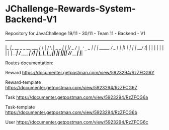 # JChallenge-Rewards-System-Backend-V1
Repository for JavaChallenge 19/11 - 30/11 - Team 11 - Backend - V1

  _____                    _ _              _    ____ ___
 |_   _|__  __ _ _ __ ___ / / |            / \  |  _ \_ _|
   | |/ _ \/ _` | '_ ` _ \| | |  _____    / _ \ | |_) | |
   | |  __/ (_| | | | | | | | | |_____|  / ___ \|  __/| |
   |_|\___|\__,_|_| |_| |_|_|_|         /_/   \_\_|  |___|


Routes documentation:

Reward
https://documenter.getpostman.com/view/5923294/RzZFCG6Y

Reward-template
https://documenter.getpostman.com/view/5923294/RzZFCG6Z

Task
https://documenter.getpostman.com/view/5923294/RzZFCG6a

Task-template
https://documenter.getpostman.com/view/5923294/RzZFCG6b

User
https://documenter.getpostman.com/view/5923294/RzZFCG6c
